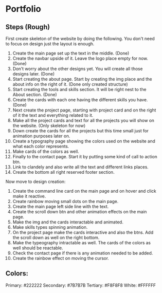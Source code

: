 # Portfolio

## Steps (Rough)

First create skeleton of the website by doing the following. You don't need to focus on design just the layout is enough.

1.  Create the main page set up the text in the middle. (Done)
2.  Create the navbar upside of it. Leave the logo place empty for now. (Done)
3.  Don't worry about the other designs yet. You will create all those designs later. (Done)
4.  Start creating the about page. Start by creating the img place and the about info on the right of it. (Done only created structure)
5.  Start creating the tools and skills section. It will be right nest to the About section. (Done)
6.  Create the cards with each one having the different skills you have. (Done)
7.  Next create the project page, starting with project card and on the right of it the text and everything related to it.
8.  Make all the project cards and text for all the projects you will show on the website. (Only skeleton for now)
9.  Down create the cards for all the projects but this time small just for animation purposes later on.
10. Create a typography page showing the colors used on the website and what each color represents.
11. Make cards of the colors as well.
12. Finally to the contact page. Start it by putting some kind of call to action btn.
13. Link to clandely and also write all the text and different links places.
14. Create the bottom all right reserved footer section.

Now move to design creation:

1. Create the command line card on the main page and on hover and click make it reactive.
2. Create rainbow moving small dots on the main page.
3. Create the main page left side line with the text.
4. Create the scroll down btn and other animation effects on the main page.
5. Make the img and the cards interactable and animated.
6. Make skills types spinning animation.
7. On the project page make the cards interactive and also the btns. Add the scroll down as well on the right bottom.
8. Make the typeography intractable as well. The cards of the colors as well should be reactable.
9. Check the contact page if there is any animation needed to be added.
10. Create the rainbow effect on moving the cursor.

## Colors:

Primary: #222222
Secondary: #7B7B7B
Tertiary: #F8F8F8
White: #FFFFFF
